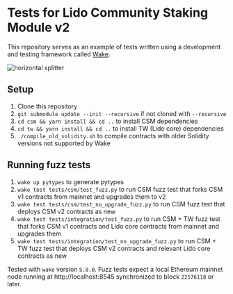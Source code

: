 # Tests for Lido Community Staking Module v2
This repository serves as an example of tests written using a development and testing framework called [Wake](https://github.com/Ackee-Blockchain/wake).

![horizontal splitter](https://github.com/Ackee-Blockchain/wake-detect-action/assets/56036748/ec488c85-2f7f-4433-ae58-3d50698a47de)

## Setup

1. Clone this repository
2. `git submodule update --init --recursive` if not cloned with `--recursive`
3. `cd csm && yarn install && cd ..` to install CSM dependencies
4. `cd tw && yarn install && cd ..` to install TW (Lido core) dependencies
5. `./compile_old_solidity.sh` to compile contracts with older Solidity versions not supported by Wake

## Running fuzz tests

1. `wake up pytypes` to generate pytypes
2. `wake test tests/csm/test_fuzz.py` to run CSM fuzz test that forks CSM v1 contracts from mainnet and upgrades them to v2
3. `wake test tests/csm/test_no_upgrade_fuzz.py` to run CSM fuzz test that deploys CSM v2 contracts as new
4. `wake test tests/integration/test_fuzz.py` to run CSM + TW fuzz test that forks CSM v1 contracts and Lido core contracts from mainnet and upgrades them
5. `wake test tests/integration/test_no_upgrade_fuzz.py` to run CSM + TW fuzz test that deploys CSM v2 contracts and relevant Lido core contracts as new

Tested with `wake` version `5.0.0`. Fuzz tests expect a local Ethereum mainnet node running at http://localhost:8545 synchronized to block `22576118` or later.
